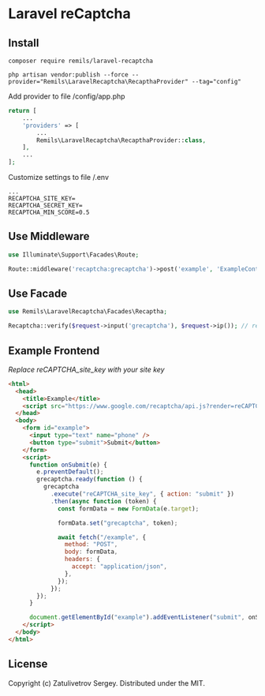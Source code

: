 # Laravel reCaptcha

## Install

```ssh
composer require remils/laravel-recaptcha
```

```ssh
php artisan vendor:publish --force --provider="Remils\LaravelRecaptcha\RecapthaProvider" --tag="config"
```

Add provider to file /config/app.php

```php
return [
    ...
    'providers' => [
        ...
        Remils\LaravelRecaptcha\RecapthaProvider::class,
    ],
    ...
];
```

Customize settings to file /.env

```
...
RECAPTCHA_SITE_KEY=
RECAPTCHA_SECRET_KEY=
RECAPTCHA_MIN_SCORE=0.5
```

## Use Middleware

```php
use Illuminate\Support\Facades\Route;

Route::middleware('recaptcha:grecaptcha')->post('example', 'ExampleController@form');
```

## Use Facade

```php
use Remils\LaravelRecaptcha\Facades\Recaptha;

Recaptcha::verify($request->input('grecaptcha'), $request->ip()); // return: true|false
```

## Example Frontend

_Replace reCAPTCHA_site_key with your site key_

```html
<html>
  <head>
    <title>Example</title>
    <script src="https://www.google.com/recaptcha/api.js?render=reCAPTCHA_site_key"></script>
  </head>
  <body>
    <form id="example">
      <input type="text" name="phone" />
      <button type="submit">Submit</button>
    </form>
    <script>
      function onSubmit(e) {
        e.preventDefault();
        grecaptcha.ready(function () {
          grecaptcha
            .execute("reCAPTCHA_site_key", { action: "submit" })
            .then(async function (token) {
              const formData = new FormData(e.target);

              formData.set("grecaptcha", token);

              await fetch("/example", {
                method: "POST",
                body: formData,
                headers: {
                  accept: "application/json",
                },
              });
            });
        });
      }

      document.getElementById("example").addEventListener("submit", onSubmit);
    </script>
  </body>
</html>
```

## License

Copyright (c) Zatulivetrov Sergey. Distributed under the MIT.
